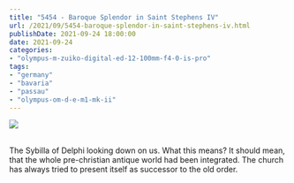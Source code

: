 ```yaml
---
title: "5454 - Baroque Splendor in Saint Stephens IV"
url: /2021/09/5454-baroque-splendor-in-saint-stephens-iv.html
publishDate: 2021-09-24 18:00:00
date: 2021-09-24
categories:
- "olympus-m-zuiko-digital-ed-12-100mm-f4-0-is-pro"
tags:
- "germany"
- "bavaria"
- "passau"
- "olympus-om-d-e-m1-mk-ii"
---
```

<div class="container">
<div class="center"><a target="_blank" href="https://d25zfm9zpd7gm5.cloudfront.net/1200x1200/2019/20190622_114644_lr.jpg"><img class="webfeedsFeaturedVisual" src="https://d25zfm9zpd7gm5.cloudfront.net/0600x0600/2019/20190622_114644_lr.jpg" /></a></div>
</div>
<br />

The Sybilla of Delphi looking down on us. What this means?
It should mean, that the whole pre-christian antique world
had been integrated. The church has always tried to present
itself as successor to the old order.
